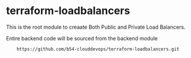 # terraform-loadbalancers

This is the root module to creaate Both Public and Private Load Balancers.

Entire backend code will be sourced from the backend module 

```
    https://github.com/b54-clouddevops/terraform-loadbalancers.git
```